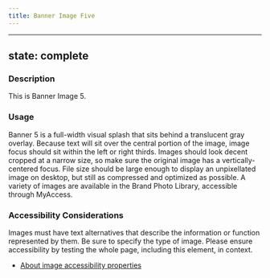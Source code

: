 ```yaml
---
title: Banner Image Five
---
```


---
state: complete
---

### Description
This is Banner Image 5.

### Usage
Banner 5 is a full-width visual splash that sits behind a translucent gray overlay. Because text will sit over the central portion of the image, image focus should sit within the left or right thirds. Images should look decent cropped at a narrow size, so make sure the original image has a vertically-centered focus. File size should be large enough to display an unpixellated image on desktop, but still as compressed and optimized as possible. A variety of images are available in the Brand Photo Library, accessible through MyAccess.

### Accessibility Considerations
Images must have text alternatives that describe the information or function represented by them. Be sure to specify the type of image. Please ensure accessibility by testing the whole page, including this element, in context.

* <a href="https://www.w3.org/WAI/tutorials/images/">About image accessibility properties</a>

<!-- ### SEO Considerations
This section is left intentionally blank and is for future consideration.

### Technical Considerations
Anything special technical-wise will be shared here. -->

